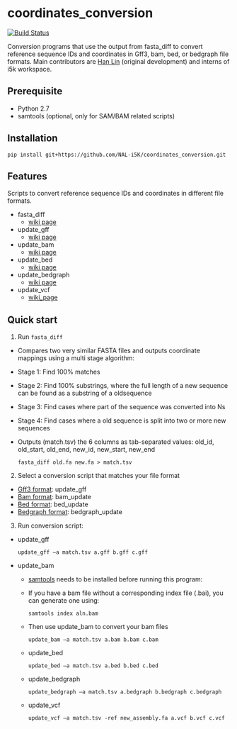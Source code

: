 # coordinates_conversion

[![Build Status](https://travis-ci.org/NAL-i5K/coordinates_conversion.svg?branch=master)](https://travis-ci.org/NAL-i5K/coordinates_conversion)

Conversion programs that use the output from fasta_diff to convert reference sequence IDs and coordinates in Gff3, bam, bed, or bedgraph file formats. Main contributors are [Han Lin](https://github.com/hotdogee) (original development) and interns of i5k workspace.

## Prerequisite

- Python 2.7
- samtools (optional, only for SAM/BAM related scripts)

## Installation

`pip install git+https://github.com/NAL-i5K/coordinates_conversion.git`

## Features

Scripts to convert reference sequence IDs and coordinates in different file formats.

- fasta_diff
  - [wiki page](https://github.com/NAL-i5K/coordinates_conversion/wiki/fasta_diff.py)
- update_gff
  - [wiki page](https://github.com/NAL-i5K/coordinates_conversion/wiki/update-gff)
- update_bam
  - [wiki page](https://github.com/NAL-i5K/coordinates_conversion/wiki/update-bam)
- update_bed
  - [wiki page](https://github.com/NAL-i5K/coordinates_conversion/wiki/update-bed)
- update_bedgraph
  - [wiki page](https://github.com/NAL-i5K/coordinates_conversion/wiki/update-bedgraph)
- update_vcf
  - [wiki_page](https://github.com/NAL-i5K/coordinates_conversion/wiki/update-vcf)

## Quick start

1. Run `fasta_diff`
- Compares two very similar FASTA files and outputs coordinate mappings using a multi stage algorithm:  
- Stage 1: Find 100% matches  
- Stage 2: Find 100% substrings, where the full length of a new sequence can be found as a substring of a oldsequence  
- Stage 3: Find cases where part of the sequence was converted into Ns  
- Stage 4: Find cases where a old sequence is split into two or more new sequences
- Outputs (match.tsv) the 6 columns as tab-separated values: old_id, old_start, old_end, new_id, new_start, new_end

  `fasta_diff old.fa new.fa > match.tsv`

2. Select a conversion script that matches your file format  
- [Gff3 format](https://github.com/The-Sequence-Ontology/Specifications/blob/master/gff3.md): update_gff
- [Bam format](http://samtools.github.io/hts-specs/SAMv1.pdf): bam_update
- [Bed format](https://genome.ucsc.edu/FAQ/FAQformat#format1): bed_update
- [Bedgraph format](https://genome.ucsc.edu/goldenpath/help/bedgraph.html): bedgraph_update

3. Run conversion script:
- update_gff

  `update_gff –a match.tsv a.gff b.gff c.gff`  

- update_bam
  - [samtools](http://samtools.sourceforge.net/) needs to be installed before running this program:
  - If you have a bam file without a corresponding index file (.bai), you can generate one using:

    `samtools index aln.bam`

  - Then use update_bam to convert your bam files

    `update_bam –a match.tsv a.bam b.bam c.bam`  

  - update_bed

    `update_bed –a match.tsv a.bed b.bed c.bed`

  - update_bedgraph

    `update_bedgraph –a match.tsv a.bedgraph b.bedgraph c.bedgraph`

  - update_vcf

    `update_vcf –a match.tsv -ref new_assembly.fa a.vcf b.vcf c.vcf`

